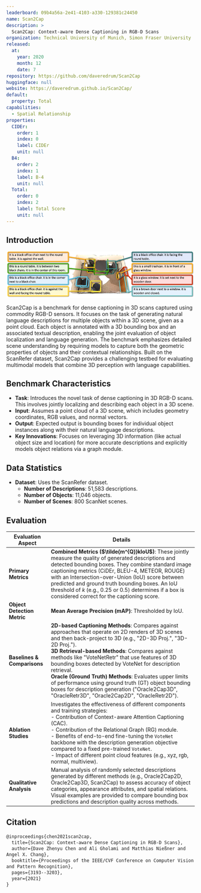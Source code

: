 ```yaml
---
leaderboard: 09b4a56a-2e41-4103-a330-129381c24450
name: Scan2Cap
description: >
  Scan2Cap: Context-aware Dense Captioning in RGB-D Scans
organization: Technical University of Munich, Simon Fraser University
released:
  at:
    year: 2020
    month: 12
    date: 7
repository: https://github.com/daveredrum/Scan2Cap
huggingface: null
website: https://daveredrum.github.io/Scan2Cap/
default:
  property: Total
capabilities:
  - Spatial Relationship
properties:
  CIDEr:
    order: 1
    index: 0
    label: CIDEr
    unit: null
  B4:
    order: 2
    index: 1
    label: B-4
    unit: null
  Total:
    order: 0
    index: 2
    label: Total Score
    unit: null
---
```


## Introduction

![alt text](assets/1-1.png)

Scan2Cap is a benchmark for dense captioning in 3D scans captured using commodity RGB-D sensors. It focuses on the task of generating natural language descriptions for multiple objects within a 3D scene, given as a point cloud. Each object is annotated with a 3D bounding box and an associated textual description, enabling the joint evaluation of object localization and language generation. The benchmark emphasizes detailed scene understanding by requiring models to capture both the geometric properties of objects and their contextual relationships. Built on the ScanRefer dataset, Scan2Cap provides a challenging testbed for evaluating multimodal models that combine 3D perception with language capabilities.

## Benchmark Characteristics

- **Task**: Introduces the novel task of dense captioning in 3D RGB-D scans. This involves jointly localizing and describing each object in a 3D scene.
- **Input**: Assumes a point cloud of a 3D scene, which includes geometry coordinates, RGB values, and normal vectors.
- **Output**: Expected output is bounding boxes for individual object instances along with their natural language descriptions.
- **Key Innovations**: Focuses on leveraging 3D information (like actual object size and location) for more accurate descriptions and explicitly models object relations via a graph module.

## Data Statistics

- **Dataset**: Uses the ScanRefer dataset.
  - **Number of Descriptions**: 51,583 descriptions.
  - **Number of Objects**: 11,046 objects.
  - **Number of Scenes**: 800 ScanNet scenes.

## Evaluation

| Evaluation Aspect           | Details                                                                                                                                                                                                                                                                                                                                                                                                                                                                                                                                                                |
| --------------------------- | ---------------------------------------------------------------------------------------------------------------------------------------------------------------------------------------------------------------------------------------------------------------------------------------------------------------------------------------------------------------------------------------------------------------------------------------------------------------------------------------------------------------------------------------------------------------------- |
| **Primary Metrics**         | **Combined Metrics ($\tilde{m^{Q}}kIoU$)**: These jointly measure the quality of generated descriptions and detected bounding boxes. They combine standard image captioning metrics (CiDEr, BLEU-4, METEOR, ROUGE) with an Intersection-over-Union (IoU) score between predicted and ground truth bounding boxes. An IoU threshold of _k_ (e.g., 0.25 or 0.5) determines if a box is considered correct for the captioning score.                                                                                                                                      |
| **Object Detection Metric** | **Mean Average Precision (mAP)**: Thresholded by IoU.                                                                                                                                                                                                                                                                                                                                                                                                                                                                                                                  |
| **Baselines & Comparisons** | **2D-based Captioning Methods**: Compares against approaches that operate on 2D renders of 3D scenes and then back-project to 3D (e.g., "2D-3D Proj.", "3D-2D Proj."). <br> **3D Retrieval-based Methods**: Compares against methods like "VoteNetRetr" that use features of 3D bounding boxes detected by VoteNet for description retrieval. <br> **Oracle (Ground Truth) Methods**: Evaluates upper limits of performance using ground truth (GT) object bounding boxes for description generation ("Oracle2Cap3D", "OracleRetr3D", "Oracle2Cap2D", "OracleRetr2D"). |
| **Ablation Studies**        | Investigates the effectiveness of different components and training strategies: <br> - Contribution of Context-aware Attention Captioning (CAC). <br> - Contribution of the Relational Graph (RG) module. <br> - Benefits of end-to-end fine-tuning the `VoteNet` backbone with the description generation objective compared to a fixed pre-trained `VoteNet`. <br> - Impact of different point cloud features (e.g., xyz, rgb, normal, multiview).                                                                                                                   |
| **Qualitative Analysis**    | Manual analysis of randomly selected descriptions generated by different methods (e.g., Oracle2Cap2D, Oracle2Cap3D, Scan2Cap) to assess accuracy of object categories, appearance attributes, and spatial relations. Visual examples are provided to compare bounding box predictions and description quality across methods.                                                                                                                                                                                                                                          |

## Citation

```
@inproceedings{chen2021scan2cap,
  title={Scan2Cap: Context-aware Dense Captioning in RGB-D Scans},
  author={Dave Zhenyu Chen and Ali Gholami and Matthias Nießner and Angel X. Chang},
  booktitle={Proceedings of the IEEE/CVF Conference on Computer Vision and Pattern Recognition},
  pages={3193--3203},
  year={2021}
}

```
